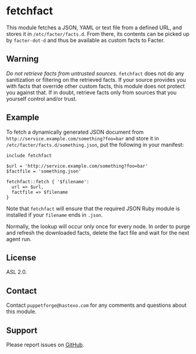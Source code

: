 fetchfact
=========

This module fetches a JSON, YAML or text file from a defined URL,
and stores it in `/etc/facter/facts.d`. From there, its contents
can be picked up by `facter-dot-d` and thus be available
as custom facts to Facter.

Warning
-------

*Do not retrieve facts from untrusted sources.* `fetchfact` does not
do any sanitization or filtering on the retrieved facts. If your
source provides you with facts that override other custom facts,
this module does not protect you against that. If in doubt, retrieve
facts only from sources that you yourself control and/or trust.

Example
-------

To fetch a dynamically generated JSON document from
`http://service.example.com/something?foo=bar` and store it in
`/etc/facter/facts.d/something.json`, put the following
in your manifest:

    include fetchfact
    
    $url = 'http://service.example.com/something?foo=bar'
    $factfile = 'something.json'
    
    fetchfact::fetch { '$filename':
      url => $url,
      factfile => $filename
    }

Note that `fetchfact` will ensure that the required JSON
Ruby module is installed if your `filename` ends in `.json`.

Normally, the lookup will occur only once for every node.
In order to purge and refresh the downloaded facts, delete
the fact file and wait for the next agent run.

License
-------

ASL 2.0.

Contact
-------

Contact `puppetforge@hastexo.com` for any comments and questions about
this module.


Support
-------

Please report issues on [GitHub](https://github.com/fghaas/fetchfact/issues).
